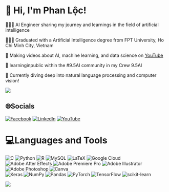 # 👋 Hi, I'm Phan Lộc!
👨🏻‍💻 AI Engineer sharing my journey and learnings in the field of artificial intelligence <br/>

👨🏻‍🎓 Graduated with a Artificial Intelligence degree from FPT University, Ho Chi Minh City, Vietnam <br/>

🎨 Making videos about AI, machine learning, and data science on [YouTube](https://www.youtube.com/@imxzone) <br/>

🧠 learninginpublic within the #9.5AI community in my Crew 9.5AI <br/>

💭 Currently diving deep into natural language processing and computer vision! <br/>

![](https://github-readme-stats.vercel.app/api?username=imxzone&theme=tokyonight&hide_border=false&include_all_commits=false&count_private=true)<br/>

## 🌐Socials
[![Facebook](https://img.shields.io/badge/Facebook-%231877F2.svg?logo=Facebook&logoColor=white)](https://www.facebook.com/zone2k1/) [![LinkedIn](https://img.shields.io/badge/LinkedIn-%230077B5.svg?logo=linkedin&logoColor=white)](/https://www.linkedin.com/in/imxzone/) [![YouTube](https://img.shields.io/badge/YouTube-%23FF0000.svg?logo=YouTube&logoColor=white)](https://www.youtube.com/channel/UCu91F7AlCj-etY9zchesy7g) 

# 💻Languages and Tools
![C](https://img.shields.io/badge/C-%2300599C.svg?style=flat&logo=c&logoColor=white) 
![Python](https://img.shields.io/badge/Python-3670A0?style=flat&logo=python&logoColor=ffdd54)
![R](https://img.shields.io/badge/R-%23276DC3.svg?style=flat&logo=r&logoColor=white) 
![MySQL](https://img.shields.io/badge/Mysql-%2300f.svg?style=flat&logo=mysql&logoColor=white)
![LaTeX](https://img.shields.io/badge/Latex-%23008080.svg?style=flat&logo=latex&logoColor=white)
![Google Cloud](https://img.shields.io/badge/Google%20Cloud-%234285F4.svg?style=flat&logo=google-cloud&logoColor=white) 
<br/>
![Adobe After Effects](https://img.shields.io/badge/Adobe%20After%20Effects-9999FF.svg?style=flat&logo=Adobe%20After%20Effects&logoColor=white) 
![Adobe Premiere Pro](https://img.shields.io/badge/Adobe%20Premiere%20Pro-9999FF.svg?style=flat&logo=Adobe%20Premiere%20Pro&logoColor=white)
![Adobe Illustrator](https://img.shields.io/badge/AdobeIllustrator-%23FF9A00.svg?style=flat&logo=adobeillustrator&logoColor=white) 
![Adobe Photoshop](https://img.shields.io/badge/AdobePhotoshop-%2331A8FF.svg?style=flat&logo=adobephotoshop&logoColor=white)
![Canva](https://img.shields.io/badge/Canva-%2300C4CC.svg?style=flat&logo=Canva&logoColor=white)
<br/> 
![Keras](https://img.shields.io/badge/Keras-%23D00000.svg?style=flat&logo=Keras&logoColor=white)
![NumPy](https://img.shields.io/badge/numpy-%23013243.svg?style=flat&logo=numpy&logoColor=white) 
![Pandas](https://img.shields.io/badge/pandas-%23150458.svg?style=flat&logo=pandas&logoColor=white) 
![PyTorch](https://img.shields.io/badge/PyTorch-%23EE4C2C.svg?style=flat&logo=PyTorch&logoColor=white) 
![TensorFlow](https://img.shields.io/badge/TensorFlow-%23FF6F00.svg?style=flat&logo=TensorFlow&logoColor=white) 
![scikit-learn](https://img.shields.io/badge/scikit--learn-%23F7931E.svg?style=flat&logo=scikit-learn&logoColor=white)


[![](https://visitcount.itsvg.in/api?id=imxzone&icon=1&color=12)](https://visitcount.itsvg.in)


